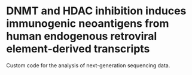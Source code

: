 # DNMT and HDAC inhibition induces immunogenic neoantigens from human endogenous retroviral element-derived transcripts

Custom code for the analysis of next-generation sequencing data.
